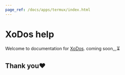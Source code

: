 ```yaml
---
page_ref: /docs/apps/termux/index.html
---
```


# XoDos help 

<!--- DOC_HEADER_PLACEHOLDER -->

Welcome to documentation for [XoDos].
coming soon,,,⏳

## Thank you❤️

[XoDos]: https://github.com/xodiosx/XoDos/releases
